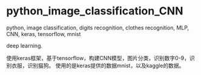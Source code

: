 # python_image_classification_CNN
python, image classification, digits recognition, clothes recognition, MLP, CNN, keras, tensorflow, mnist

deep learning.

使用keras框架，基于tensorflow，构建CNN模型，图片分类，识别数字0-9，识别衣服，识别猫狗。
使用的是keras提供的数据mnist，以及kaggle的数据。

